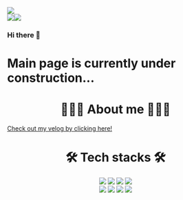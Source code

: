 <img src="https://capsule-render.vercel.app/api?type=waving&&height=300&section=header&text=Onam%20Kwon&fontSize=90&&animation=twinkling&color=97DBAE&fontColor=363636" />



<div style="display: flex; flex-direction: row;">
 <img class="img" src="https://github-readme-stats.vercel.app/api?username=kon6443&theme=dark&show_icons=true" />
 <img class="img" src="https://github-readme-stats.vercel.app/api/top-langs/?username=kon6443&layout=compact&theme=dark&hide=html,tex" />
</div>




### Hi there 👋

# Main page is currently under construction...


<h1 align="center">
 🧑🏻‍💻 About me 🧑🏻‍💻
</h1>
<a href="https://velog.io/@kon6443"> Check out my velog by clicking here! </a>


<h1 align="center">
 🛠 Tech stacks 🛠
</h1>
<div align="center">
 <img style="display: inline;" src="https://img.shields.io/badge/c-blue?style=plastic&logo=C&logoColor=white"/> 
 <img style="display: inline;" src="https://img.shields.io/badge/-c++-00599C?style=plastic&logo=c%2B%2B&logoColor=white"/> 
 <img style="display: inline;" src="https://img.shields.io/badge/Git-yellowgreen?style=plastic&logo=Git&logoColor=Red"/> 
 <img style="display: inline;" src ="https://img.shields.io/badge/Python-3776AB.svg?&style=plastic&logo=Python&logoColor=white"/> 
 
 </br>
 
 <img style="display: inline;" src ="https://img.shields.io/badge/Node.JS-express.svg?&style=plastic&logo=Node.js&logoColor=white"/> 
 <img style="display: inline;" src ="https://img.shields.io/badge/Docker-2496ED.svg?&style=plastic&logo=Docker&logoColor=white"/> 
 <img style="display: inline;" src ="https://img.shields.io/badge/SQLite-003B57.svg?&style=plastic&logo=sqlite&logoColor=white"/> 
 <img style="display: inline;" src ="https://img.shields.io/badge/AWS EC2-FF9900.svg?&style=plastic&logo=amazonec2&logoColor=white"/> 
</div>

